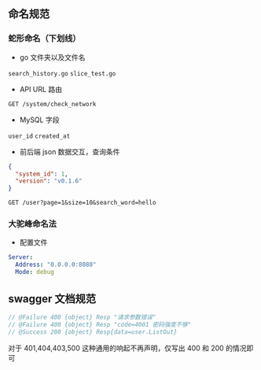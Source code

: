 ## 命名规范

### 蛇形命名（下划线）

- go 文件夹以及文件名

`search_history.go` `slice_test.go`

- API URL 路由

`GET /system/check_network`

- MySQL 字段

`user_id` `created_at`

- 前后端 json 数据交互，查询条件

```json
{
  "system_id": 1,
  "version": "v0.1.6"
}
```

```
GET /user?page=1&size=10&search_word=hello
```

### 大驼峰命名法

- 配置文件

```yaml
Server:
  Address: "0.0.0.0:8080"
  Mode: debug
```

## swagger 文档规范

```go
// @Failure 400 {object} Resp "请求参数错误"
// @Failure 400 {object} Resp "code=4001 密码强度不够"
// @Success 200 {object} Resp{data=user.ListOut}
```

对于 401,404,403,500 这种通用的响起不再声明，仅写出 400 和 200 的情况即可
